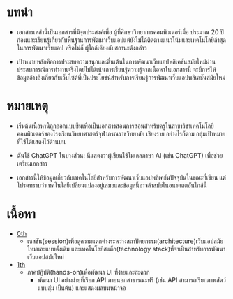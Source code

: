 # บทนำ
- เอกสารเหล่านี้เป็นเอกสารที่มีจุดประสงค์เพื่อ ผู้ที่ศึกษาวิทยาการคอมพิวเตอร์เมื่อ ประมาณ 20 ปีก่อนและเรียนรู้เกี่ยวกับพื้นฐานการพัฒนาเว็บแอปแต่ยังไม่ได้ติดตามแนวโน้มและเทคโนโลยีล่าสุดในการพัฒนาเว็บแอป หรือไม่ก็ ผู้ใกล้เคียงกับสถานะดังกล่าว

- เป้าหมายหลักคือการประสบความสนุกและตื่นเต้นในการพัฒนาเว็บแอปพลิเคชันสมัยใหม่ผ่านประสบการณ์การทำงานจริงโดยไม่ได้เน้นการเรียนรู้ความรู้จากเนื้อหาในเอกสารนี้ จะมีการให้ข้อมูลอ้างอิงเกี่ยวกับเว็บไซต์ที่เป็นประโยชน์สำหรับการเรียนรู้การพัฒนาเว็บแอปพลิเคชันสมัยใหม่

# หมายเหตุ
- เริ่มต้นเนื้อหานี้ถูกออกแบบขึ้นเพื่อเป็นเอกสารสอนการสอนสำหรับครูในสาขาวิชาเทคโนโลยีคอมพิวเตอร์ของโรงเรียนวิทยาศาสตร์จุฬาภรณราชวิทยาลัย เชียงราย อย่างไรก็ตาม กลุ่มเป้าหมายที่ใช้ได้แสดงไว้ด้านบน
- ฉันใช้ ChatGPT ในบางส่วน: นี่แสดงว่าผู้เขียนใช้โมเดลภาษา AI (เช่น ChatGPT) เพื่อช่วยเตรียมเอกสาร

- เอกสารนี้ให้ข้อมูลเกี่ยวกับเทคโนโลยีสำหรับการพัฒนาเว็บแอปพลิเคชันปัจจุบันในขณะที่เขียน แต่โปรดทราบว่าเทคโนโลยีเปลี่ยนแปลงอยู่เสมอและข้อมูลนี้อาจล้าสมัยในอนาคตตอันใกล้นี้

# เนื้อหา
- [0th](0th_th)
  - เซสชัน(session)เพื่อดูความแตกต่างระหว่างสถาปัตยกรรม(architecture)เว็บแอปสมัยใหม่และแบบดั้งเดิม และเทคโนโลยีสแต็ก(technology stack)ที่จําเป็นสําหรับการพัฒนาเว็บแอปสมัยใหม่
- [1th](1th_th)
  - ภาคปฏิบัติ(hands-on)เพื่อพัฒนา UI ที่ง่ายและสะดวก
    - พัฒนา UI อย่างง่ายที่เรียก API ภายนอกสาธารณะฟรี (เช่น API สามารถเรียกภาพสัตว์แบบสุ่ม เป็นต้น) และแสดงผลบนหน้าจอ